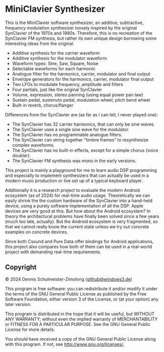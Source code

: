 MiniClavier Synthesizer
=======================

This is the MiniClavier software synthesizer, an additive, subtractive,
frequency modulation synthesizer loosely inspired by the original SynClavier
of the 1970s and 1980s. Therefore, this is no recreation of the SynClavier FM
synthesis, but rather its own unique design borrowing some interesting ideas
from the original.

 * Additive synthesis for the carrier waveform
 * Additive synthesis for the modulator waveform
 * Waveform types: Sine, Saw, Square, Noise
 * Selectable waveforms for each harmonic
 * Analogue filter for the harmonics, carrier, modulator and final output
 * Envelope generators for the harmonics, carrier, modulator final output
 * Two LFOs to modulate frequency, amplitude and filters
 * Four partials, just like the original SynClavier
 * Volume, expression, stereo panning (using equal power pan law)
 * Sustain pedal, sustenuto pedal, modulation wheel, pitch bend wheel
 * Built-in reverb, chorus/flanger

Differences from the SynClavier are (as far as I can tell, I never played one):

 * The SynClavier has 32 carrier harmonics, that can only be sine waves.
 * The SynClavier uses a single sine wave for the modulator.
 * The SynClavier has no programmable analogue filters.
 * The SynClavier can string together "timbre frames" to resynthesize complex waveforms.
 * The SynClavier has no built-in effects, except for a simple chorus (voice doubler).
 * The SynClavier FM synthesis was mono in the early versions.

This project is mainly a playground for me to learn audio DSP programming and
especially to implement synthesizers that can actually be used in a modern
music production or live set up of a typical keyboard player.

Additionally it is a research project to evaluate the modern Android ecosystem
(as of 2024) for real-time audio usage. Theoretically we can easily shrink the
the custom hardware of the SynClavier into a hand-held device, using a purely
software implementation of all the DSP. Apple devices are very good at this.
But how about the Android ecosystem? In theory the architectural problems have
finally been solved since a few years (much too late, actually). But the Android
ecosystem is very fragmented, so that we cannot really know the current state
unless we try out concrete examples on concrete devices.

Since both Csound and Pure Data offer bindings for Android applications,
this project also compares how both of them can be used in a real-world
project with demanding real-time requirements.

Copyright
---------

© 2024 Dennis Schulmeister-Zimolong (github@windows3.de)

This program is free software: you can redistribute it and/or modify
it under the terms of the GNU General Public License as published by
the Free Software Foundation, either version 3 of the License, or
(at your option) any later version.

This program is distributed in the hope that it will be useful,
but WITHOUT ANY WARRANTY; without even the implied warranty of
MERCHANTABILITY or FITNESS FOR A PARTICULAR PURPOSE.  See the
GNU General Public License for more details.

You should have received a copy of the GNU General Public License
along with this program.  If not, see <http://www.gnu.org/licenses/>.
